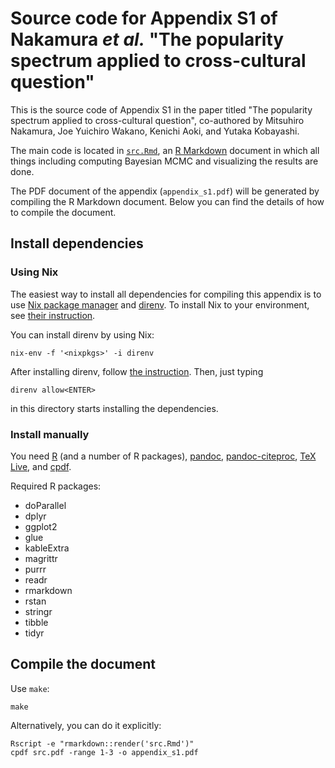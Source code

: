 # Source code for Appendix S1 of Nakamura _et al._ "The popularity spectrum applied to cross-cultural question"

This is the source code of Appendix S1 in the paper titled "The popularity
spectrum applied to cross-cultural question", co-authored by Mitsuhiro Nakamura,
Joe Yuichiro Wakano, Kenichi Aoki, and Yutaka Kobayashi.

The main code is located in [`src.Rmd`](./src.Rmd), an [R
Markdown](https://rmarkdown.rstudio.com/) document in which all things including
computing Bayesian MCMC and visualizing the results are done.

The PDF document of the appendix (`appendix_s1.pdf`) will be generated by
compiling the R Markdown document. Below you can find the details of how to
compile the document.

## Install dependencies

### Using Nix

The easiest way to install all dependencies for compiling this appendix is to
use [Nix package manager](https://nixos.org/nix/) and
[direnv](https://github.com/direnv/direnv/).
To install Nix to your environment, see [their
instruction](https://nixos.org/nix/manual/#chap-quick-start).

You can install direnv by using Nix:

```
nix-env -f '<nixpkgs>' -i direnv
```

After installing direnv, follow
[the instruction](https://github.com/direnv/direnv#setup).
Then, just typing

```
direnv allow<ENTER>
```

in this directory starts installing the dependencies.

### Install manually

You need [R](https://www.r-project.org/) (and a number of R packages),
[pandoc](https://pandoc.org/),
[pandoc-citeproc](https://github.com/jgm/pandoc-citeproc/),
[TeX Live](https://www.tug.org/texlive/), and
[cpdf](https://www.coherentpdf.com/).

Required R packages:

- doParallel
- dplyr
- ggplot2
- glue
- kableExtra
- magrittr
- purrr
- readr
- rmarkdown
- rstan
- stringr
- tibble
- tidyr

## Compile the document

Use `make`:

```
make
```

Alternatively, you can do it explicitly:

```
Rscript -e "rmarkdown::render('src.Rmd')"
cpdf src.pdf -range 1-3 -o appendix_s1.pdf
```
